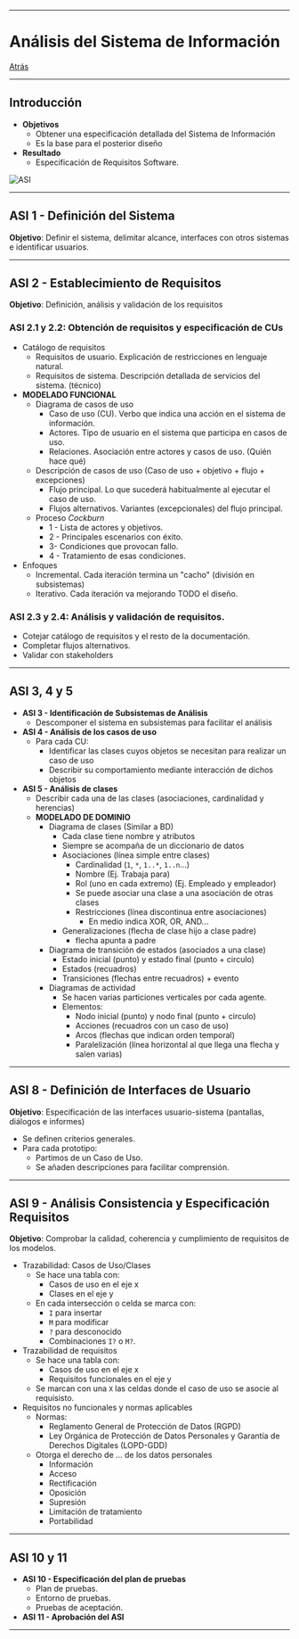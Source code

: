 
---
# Análisis del Sistema de Información

[Atrás](UNIOVI/3S1_ISOF/README.md)

---
## Introducción
- **Objetivos**
	- Obtener una especificación detallada del Sistema de Información
	- Es la base para el posterior diseño
- **Resultado**
	- Especificación de Requisitos Software.

![ASI](ASI.PNG)

---
## ASI 1 - Definición del Sistema
**Objetivo**: Definir el sistema, delimitar alcance, interfaces con otros sistemas e identificar usuarios.

---
## ASI 2 - Establecimiento de Requisitos
**Objetivo**: Definición, análisis y validación de los requisitos
### ASI 2.1 y 2.2: Obtención de requisitos y especificación de CUs
- Catálogo de requisitos
	- Requisitos de usuario. Explicación de restricciones en lenguaje natural.
	- Requisitos de sistema. Descripción detallada de servicios del sistema. (técnico)
- **MODELADO FUNCIONAL**
	- Diagrama de casos de uso
		- Caso de uso (CU). Verbo que indica una acción en el sistema de información.
		- Actores. Tipo de usuario en el sistema que participa en casos de uso.
		- Relaciones. Asociación entre actores y casos de uso. (Quién hace qué)
	- Descripción de casos de uso (Caso de uso + objetivo + flujo + excepciones)
		- Flujo principal. Lo que sucederá habitualmente al ejecutar el caso de uso.
		- Flujos alternativos. Variantes (excepcionales) del flujo principal.
	- Proceso *Cockburn*
		- 1 - Lista de actores y objetivos.
		- 2 - Principales escenarios con éxito.
		- 3- Condiciones que provocan fallo.
		- 4 - Tratamiento de esas condiciones.
- Enfoques
	- Incremental. Cada iteración termina un "cacho" (división en subsistemas)
	- Iterativo. Cada iteración va mejorando TODO el diseño. 

### ASI 2.3 y 2.4: Análisis y validación de requisitos.
- Cotejar catálogo de requisitos y el resto de la documentación.
- Completar flujos alternativos.
- Validar con stakeholders

---
## ASI 3, 4 y 5
- **ASI 3 - Identificación de Subsistemas de Análisis**
	- Descomponer el sistema en subsistemas para facilitar el análisis
- **ASI 4 - Análisis de los casos de uso**
	- Para cada CU:
		- Identificar las clases cuyos objetos se necesitan para realizar un caso de uso
		- Describir su comportamiento mediante interacción de dichos objetos
- **ASI 5 - Análisis de clases**
	- Describir cada una de las clases (asociaciones, cardinalidad y herencias)
	- **MODELADO DE DOMINIO**
		- Diagrama de clases (Similar a BD)
			- Cada clase tiene nombre y atributos
			- Siempre se acompaña de un diccionario de datos
			- Asociaciones (línea simple entre clases)
				- Cardinalidad (`1`, `*`, `1..*`, `1..n`...)
				- Nombre (Ej. Trabaja para)
				- Rol (uno en cada extremo) (Ej. Empleado y empleador)
				- Se puede asociar una clase a una asociación de otras clases
				- Restricciones (línea discontinua entre asociaciones)
					- En medio indica XOR, OR, AND...
			- Generalizaciones (flecha de clase hijo a clase padre)
				- flecha apunta a padre
		- Diagrama de transición de estados (asociados a una clase)
			- Estado inicial (punto)  y estado final (punto + circulo)
			- Estados (recuadros)
			- Transiciones (flechas entre recuadros) + evento 
		- Diagramas de actividad
			- Se hacen varias particiones verticales por cada agente.
			- Elementos:
				- Nodo inicial (punto)  y nodo final (punto + circulo)
				- Acciones (recuadros con un caso de uso)
				- Arcos (flechas que indican orden temporal)
				- Paralelización (línea horizontal al que llega una flecha y salen varias)

---
## ASI 8 - Definición de Interfaces de Usuario
**Objetivo**: Especificación de las interfaces usuario-sistema (pantallas, diálogos e informes)
- Se definen criterios generales.
- Para cada prototipo:
	- Partimos de un Caso de Uso.
	- Se añaden descripciones para facilitar comprensión.

---
## ASI 9 - Análisis Consistencia y Especificación Requisitos
**Objetivo**: Comprobar la calidad, coherencia y cumplimiento de requisitos de los modelos.
- Trazabilidad: Casos de Uso/Clases
	- Se hace una tabla con:
		- Casos de uso en el eje x
		- Clases en el eje y
	- En cada intersección o celda se marca con:
		- `I` para insertar
		- `M` para modificar
		- `?` para desconocido
		- Combinaciones `I?` o `M?`.
- Trazabilidad de requisitos
	- Se hace una tabla con:
		- Casos de uso en el eje x
		- Requisitos funcionales en el eje y
	- Se marcan con una `X` las celdas donde el caso de uso se asocie al requisisto.
- Requisitos no funcionales y normas aplicables
	- Normas:
		- Reglamento General de Protección de Datos (RGPD)
		- Ley Orgánica de Protección de Datos Personales y Garantía de Derechos Digitales (LOPD-GDD)
	- Otorga el derecho de … de los datos personales
		- Información
		- Acceso
		- Rectificación
		- Oposición
		- Supresión
		- Limitación de tratamiento
		- Portabilidad

---
## ASI 10 y 11
-  **ASI 10 - Especificación del plan de pruebas**
	- Plan de pruebas.
	- Entorno de pruebas.
	- Pruebas de aceptación.
- **ASI 11 - Aprobación del ASI**

---
